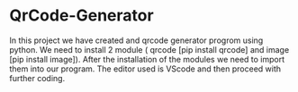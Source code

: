# QrCode-Generator
In this project we have created and qrcode generator progrom using python. We need to install 2 module ( qrcode [pip install qrcode] and image [pip install image]). After the 
installation of the modules we need to import them into our program. The editor used is VScode and then proceed with further coding. 
